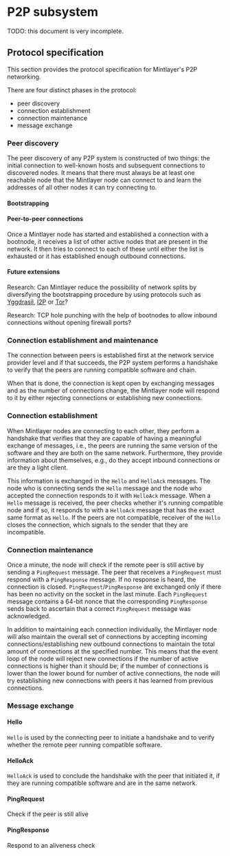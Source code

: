 # P2P subsystem

TODO: this document is very incomplete.

## Protocol specification

This section provides the protocol specification for Mintlayer's P2P networking.

There are four distinct phases in the protocol:
* peer discovery
* connection establishment
* connection maintenance
* message exchange

### Peer discovery

The peer discovery of any P2P system is constructed of two things: the initial connection to well-known hosts and subsequent connections to discovered nodes. It means that there must always be at least one reachable node that the Mintlayer node can connect to and learn the addresses of all other nodes it can try connecting to.

#### Bootstrapping

#### Peer-to-peer connections

Once a Mintlayer node has started and established a connection with a bootnode, it receives a list of other active nodes that are present in the network. It then tries to connect to each of these until either the list is exhausted or it has established enough outbound connections.

#### Future extensions

Research: Can Mintlayer reduce the possibility of network splits by diversifying the bootstrapping procedure by using protocols such as [Yggdrasil](https://yggdrasil-network.github.io/), [I2P](https://geti2p.net/en/) or [Tor](https://www.torproject.org/)?

Research: TCP hole punching with the help of bootnodes to allow inbound connections without opening firewall ports?

### Connection establishment and maintenance

The connection between peers is established first at the network service provider level and if that succeeds, the P2P system performs a handshake to verify that the peers are running compatible software and chain.

When that is done, the connection is kept open by exchanging messages and as the number of connections change, the Mintlayer node will respond to it by either rejecting connections or establishing new connections.

### Connection establishment

When Mintlayer nodes are connecting to each other, they perform a handshake that verifies that they are capable of having a meaningful exchange of messages, i.e., the peers are running the same version of the software and they are both on the same network. Furthermore, they provide information about themselves, e.g., do they accept inbound connections or are they a light client.

This information is exchanged in the `Hello` and `HelloAck` messages. The node who is connecting sends the `Hello` message and the node who accepted the connection responds to it with `HelloAck` message. When a `Hello` message is received, the peer checks whether it's running compatible node and if so, it responds to with a `HelloAck` message that has the exact same format as `Hello`. If the peers are not compatible, receiver of the `Hello` closes the connection, which signals to the sender that they are incompatible.

### Connection maintenance

Once a minute, the node will check if the remote peer is still active by sending a `PingRequest` message. The peer that receives a `PingRequest` must respond with a `PingResponse` message. If no response is heard, the connection is closed. `PingRequest`/`PingResponse` are exchanged only if there has been no activity on the socket in the last minute. Each `PingRequest` message contains a 64-bit nonce that the corresponding `PingResponse` sends back to ascertain that a correct `PingRequest` message was acknowledged.

In addition to maintaining each connection individually, the Mintlayer node will also maintain the overall set of connections by accepting incoming connections/establishing new outbound connections to maintain the total amount of connections at the specified number. This means that the event loop of the node will reject new connections if the number of active connections is higher than it should be; if the number of connections is lower than the lower bound for number of active connections, the node will try establishing new connections with peers it has learned from previous connections.

### Message exchange

#### Hello

`Hello` is used by the connecting peer to initiate a handshake and to verify whether the remote peer running compatible software.

#### HelloAck

`HelloAck` is used to conclude the handshake with the peer that initiated it, if they are running compatible software and are in the same network.

#### PingRequest

Check if the peer is still alive

#### PingResponse

Respond to an aliveness check
